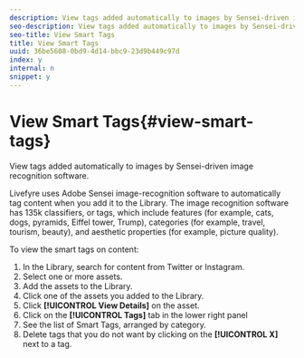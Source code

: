 ```yaml
---
description: View tags added automatically to images by Sensei-driven image recognition software.
seo-description: View tags added automatically to images by Sensei-driven image recognition software.
seo-title: View Smart Tags
title: View Smart Tags
uuid: 36be5608-0bd9-4d14-bbc9-23d9b449c97d
index: y
internal: n
snippet: y
---
```


# View Smart Tags{#view-smart-tags}

View tags added automatically to images by Sensei-driven image recognition software.

Livefyre uses Adobe Sensei image-recognition software to automatically tag content when you add it to the Library. The image recognition software has 135k classifiers, or tags, which include features (for example, cats, dogs, pyramids, Eiffel tower, Trump), categories (for example, travel, tourism, beauty), and aesthetic properties (for example, picture quality).

To view the smart tags on content:

1. In the Library, search for content from Twitter or Instagram.
1. Select one or more assets.
1. Add the assets to the Library.
1. Click one of the assets you added to the Library.
1. Click **[!UICONTROL View Details]** on the asset.
1. Click on the **[!UICONTROL Tags]** tab in the lower right panel
1. See the list of Smart Tags, arranged by category. 
1. Delete tags that you do not want by clicking on the **[!UICONTROL X]** next to a tag.

